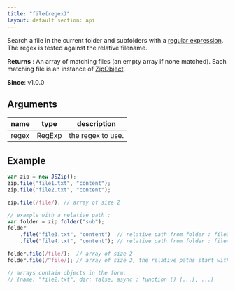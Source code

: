 ```yaml
---
title: "file(regex)"
layout: default section: api
---
```


Search a file in the current folder and subfolders with a
[regular expression](https://developer.mozilla.org/en-US/docs/Web/JavaScript/Guide/Regular_Expressions). The regex is
tested against the relative filename.

__Returns__ : An array of matching files (an empty array if none matched). Each matching file is an instance
of [ZipObject]({{site.baseurl}}/documentation/api_zipobject.html).

__Since__: v1.0.0

## Arguments

name  | type   | description
------|--------|------------
regex | RegExp | the regex to use.

## Example

```js
var zip = new JSZip();
zip.file("file1.txt", "content");
zip.file("file2.txt", "content");

zip.file(/file/); // array of size 2

// example with a relative path :
var folder = zip.folder("sub");
folder
    .file("file3.txt", "content")  // relative path from folder : file3.txt
    .file("file4.txt", "content"); // relative path from folder : file4.txt

folder.file(/file/);  // array of size 2
folder.file(/^file/); // array of size 2, the relative paths start with file

// arrays contain objects in the form:
// {name: "file2.txt", dir: false, async : function () {...}, ...}
```


